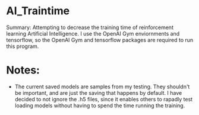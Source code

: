 # AI_Traintime
Summary: Attempting to decrease the training time of reinforcement learning Artificial Intelligence. I use the OpenAI Gym enviornments and tensorflow, so the OpenAI Gym and tensorflow packages are required to run this program.

# Notes:
 - The current saved models are samples from my testing. They shouldn't be important, and are just the saving that happens by default. I have decided to not ignore the .h5 files, since it enables others to rapadly test loading models without having to spend the time running the training.